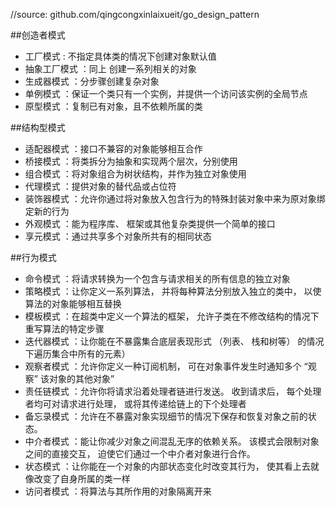 //source: github.com/qingcongxinlaixueit/go_design_pattern

##创造者模式

- 工厂模式 : 不指定具体类的情况下创建对象默认值
- 抽象工厂模式 ：同上 创建一系列相关的对象
- 生成器模式 ：分步骤创建复杂对象
- 单例模式 ：保证一个类只有一个实例，并提供一个访问该实例的全局节点
- 原型模式 ：复制已有对象，且不依赖所属的类

##结构型模式

- 适配器模式 ：接口不兼容的对象能够相互合作
- 桥接模式 ：将类拆分为抽象和实现两个层次，分别使用
- 组合模式 ：将对象组合为树状结构，并作为独立对象使用
- 代理模式 ：提供对象的替代品或占位符
- 装饰器模式 ：允许你通过将对象放入包含行为的特殊封装对象中来为原对象绑定新的行为
- 外观模式 ：能为程序库、 框架或其他复杂类提供一个简单的接口
- 享元模式 ：通过共享多个对象所共有的相同状态

##行为模式

- 命令模式 ：将请求转换为一个包含与请求相关的所有信息的独立对象
- 策略模式 ：让你定义一系列算法， 并将每种算法分别放入独立的类中， 以使算法的对象能够相互替换
- 模板模式 ：在超类中定义一个算法的框架， 允许子类在不修改结构的情况下重写算法的特定步骤
- 迭代器模式 ：让你能在不暴露集合底层表现形式 （列表、 栈和树等） 的情况下遍历集合中所有的元素）
- 观察者模式 ：允许你定义一种订阅机制， 可在对象事件发生时通知多个 “观察” 该对象的其他对象”
- 责任链模式 ：允许你将请求沿着处理者链进行发送。 收到请求后， 每个处理者均可对请求进行处理， 或将其传递给链上的下个处理者
- 备忘录模式 ：允许在不暴露对象实现细节的情况下保存和恢复对象之前的状态。
- 中介者模式 ：能让你减少对象之间混乱无序的依赖关系。 该模式会限制对象之间的直接交互， 迫使它们通过一个中介者对象进行合作。
- 状态模式 ：让你能在一个对象的内部状态变化时改变其行为， 使其看上去就像改变了自身所属的类一样
- 访问者模式 ：将算法与其所作用的对象隔离开来

